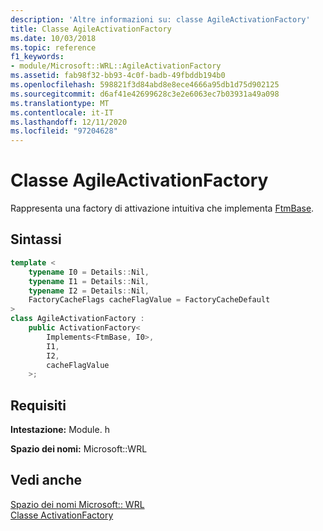 ```yaml
---
description: 'Altre informazioni su: classe AgileActivationFactory'
title: Classe AgileActivationFactory
ms.date: 10/03/2018
ms.topic: reference
f1_keywords:
- module/Microsoft::WRL::AgileActivationFactory
ms.assetid: fab98f32-bb93-4c0f-badb-49fbddb194b0
ms.openlocfilehash: 598821f3d84abd8e8ece4666a95db1d75d902125
ms.sourcegitcommit: d6af41e42699628c3e2e6063ec7b03931a49a098
ms.translationtype: MT
ms.contentlocale: it-IT
ms.lasthandoff: 12/11/2020
ms.locfileid: "97204628"
---
```

# <a name="agileactivationfactory-class"></a>Classe AgileActivationFactory

Rappresenta una factory di attivazione intuitiva che implementa [FtmBase](ftmbase-class.md).

## <a name="syntax"></a>Sintassi

```cpp
template <
    typename I0 = Details::Nil,
    typename I1 = Details::Nil,
    typename I2 = Details::Nil,
    FactoryCacheFlags cacheFlagValue = FactoryCacheDefault
>
class AgileActivationFactory :
    public ActivationFactory<
        Implements<FtmBase, I0>,
        I1,
        I2,
        cacheFlagValue
    >;
```

## <a name="requirements"></a>Requisiti

**Intestazione:** Module. h

**Spazio dei nomi:** Microsoft::WRL

## <a name="see-also"></a>Vedi anche

[Spazio dei nomi Microsoft:: WRL](microsoft-wrl-namespace.md)<br/>
[Classe ActivationFactory](activationfactory-class.md)
